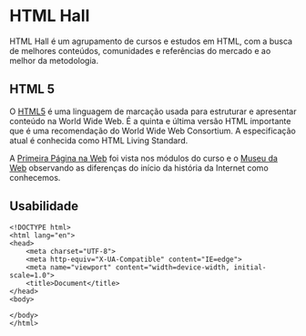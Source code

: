 # HTML Hall

HTML Hall é um agrupamento de cursos e estudos em HTML, com a busca de melhores conteúdos, comunidades e referências do mercado e ao melhor da metodologia.

## HTML 5

O [HTML5](https://pt.wikipedia.org/wiki/HTML5) é uma linguagem de marcação usada para estruturar e apresentar conteúdo na World Wide Web. É a quinta e última versão HTML importante que é uma recomendação do World Wide Web Consortium. A especificação atual é conhecida como HTML Living Standard.

A [Primeira Página na Web](http://info.cern.ch/hypertext/WWW/TheProject.html) foi vista nos módulos do curso e o [Museu da Web](https://www.webdesignmuseum.org/) observando as diferenças do início da história da Internet como conhecemos.

## Usabilidade

```
<!DOCTYPE html>
<html lang="en">
<head>
    <meta charset="UTF-8">
    <meta http-equiv="X-UA-Compatible" content="IE=edge">
    <meta name="viewport" content="width=device-width, initial-scale=1.0">
    <title>Document</title>
</head>
<body>
    
</body>
</html>
```
